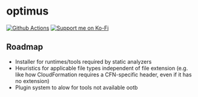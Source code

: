 optimus
=======

<!-- badges: start -->
[![Github Actions](https://github.com/ProjectOptimus/optimus/workflows/test-optimus/badge.svg)](https://github.com/ProjectOptimus/optimus/actions)
[![Support me on Ko-Fi](https://img.shields.io/badge/Ko--fi-F16061?style=for-the-badge&logo=ko-fi&logoColor=white)](https://ko-fi.com/ryapric)
<!-- badges: end -->

Roadmap
-------

- Installer for runtimes/tools required by static analyzers
- Heuristics for applicable file types independent of file extension (e.g. like
  how CloudFormation requires a CFN-specific header, even if it has no
  extension)
- Plugin system to alow for tools not available ootb
